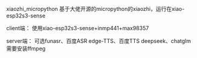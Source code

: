xiaozhi_micropython
基于大佬开源的micropython的xiaozhi，运行在xiao-esp32s3-sense

client端：
使用xiao-esp32s3-sense+inmp441+max98357

server端：
可选funasr、百度ASR
edge-TTS、百度TTS
deepseek、chatglm
需要安装ffmpeg
